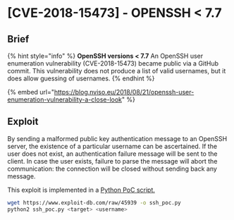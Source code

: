 # \[CVE-2018-15473] - OPENSSH < 7.7

## Brief

{% hint style="info" %}
**OpenSSH versions < 7.7** An OpenSSH user enumeration vulnerability (CVE-2018-15473) became public via a GitHub commit. This vulnerability does not produce a list of valid usernames, but it does allow guessing of usernames.
{% endhint %}

{% embed url="https://blog.nviso.eu/2018/08/21/openssh-user-enumeration-vulnerability-a-close-look" %}

## Exploit

By sending a malformed public key authentication message to an OpenSSH server, the existence of a particular username can be ascertained. If the user does not exist, an authentication failure message will be sent to the client. In case the user exists, failure to parse the message will abort the communication: the connection will be closed without sending back any message.&#x20;

This exploit is implemented in a [Python PoC script.](https://www.exploit-db.com/exploits/45939)

```bash
wget https://www.exploit-db.com/raw/45939 -o ssh_poc.py
python2 ssh_poc.py <target> <username>
```
